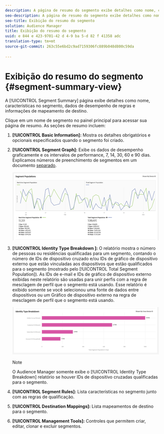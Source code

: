 ```yaml
---
description: A página de resumo do segmento exibe detalhes como nome, características no segmento, regras, dados de desempenho e informações de mapeamento de destino.
seo-description: A página de resumo do segmento exibe detalhes como nome, características no segmento, regras, dados de desempenho e informações de mapeamento de destino.
seo-title: Exibição do resumo do segmento
solution: Audience Manager
title: Exibição do resumo do segmento
uuid: e 844 e 423-9701-42 d 4-9 ba 5-d 82 f 41358 adc
translation-type: tm+mt
source-git-commit: 263c55e6bd2c9ad7159306fc889b048d800c59da

---
```



# Exibição do resumo do segmento {#segment-summary-view}

A [!UICONTROL Segment Summary] página exibe detalhes como nome, características no segmento, dados de desempenho de regras e informações de mapeamento de destino.

Clique em um nome de segmento no painel principal para acessar sua página de resumo. As seções de resumo incluem:

1. **[!UICONTROL Basic Information]:** Mostra os detalhes obrigatórios e opcionais especificados quando o segmento foi criado.
2. **[!UICONTROL Segment Graph]:** Exibe os dados de desempenho graficamente e os intervalos de performance, 7, 14, 30, 60 e 90 dias. Explicamos números de preenchimento de segmentos em um documento [separado](../../features/segments/segment-builder-data.md).

   ![segmentos de segmentos](assets/segment-graph.png)

3. **[!UICONTROL Identity Type Breakdown ]:** O relatório mostra o número de pessoas ou residências qualificadas para um segmento, contando o número de IDs de dispositivo cruzado e/ou IDs de gráfico de dispositivo externo que estão vinculadas aos dispositivos que estão qualificados para o segmento (mostrado pelo [!UICONTROL Total Segment Population]). As IDs de e-mail e IDs de gráfico de dispositivo externo exibidas neste relatório são usadas para unir perfis com a regra de mesclagem de perfil que o segmento está usando. Esse relatório é exibido somente se você selecionou uma fonte de dados entre dispositivos ou um Gráfico de dispositivo externo na regra de mesclagem de perfil que o segmento está usando.

   ![segmentos de segmentos](assets/segment-type.png)

   >[!NOTE]
   >
   >O Audience Manager somente exibe o [!UICONTROL Identity Type Breakdown] relatório se houver IDs de dispositivo cruzadas qualificadas para o segmento.

4. **[!UICONTROL Segment Rules]:** Lista características no segmento junto com as regras de qualificação.
5. **[!UICONTROL Destination Mappings]:** Lista mapeamentos de destino para o segmento.
6. **[!UICONTROL Management Tools]:** Controles que permitem criar, editar, clonar e excluir segmentos.